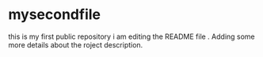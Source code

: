 # mysecondfile
this is my first public repository
i am editing the README file . Adding some more details about the roject description.
